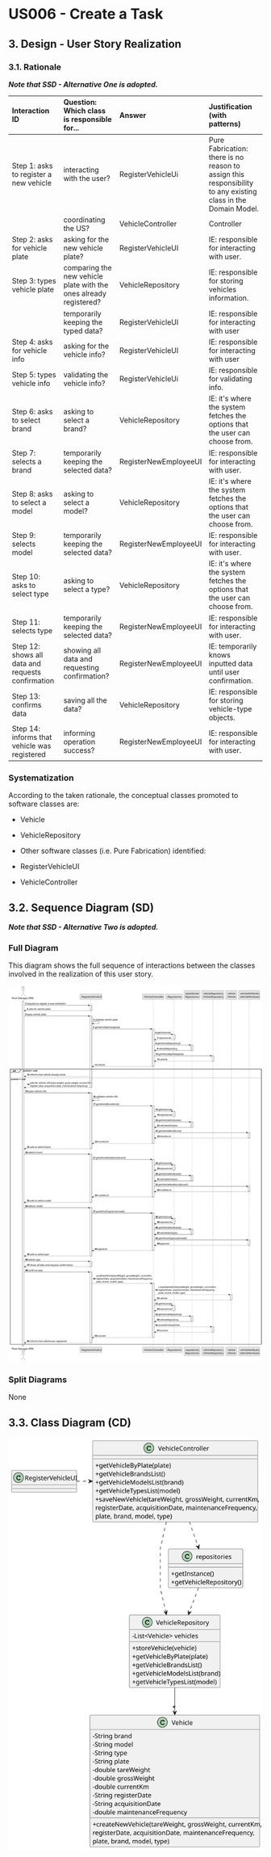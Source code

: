 # US006 - Create a Task 

## 3. Design - User Story Realization 

### 3.1. Rationale

_**Note that SSD - Alternative One is adopted.**_

| Interaction ID                                    | Question: Which class is responsible for...                       | Answer                | Justification (with patterns)                                                                                 |
|:--------------------------------------------------|:------------------------------------------------------------------|:----------------------|:--------------------------------------------------------------------------------------------------------------|
| Step 1: asks to register a new vehicle            | interacting with the user?                                        | RegisterVehicleUi     | Pure Fabrication: there is no reason to assign this responsibility to any existing class in the Domain Model. |
|                                                   | coordinating the US?                                              | VehicleController     | Controller                                                                                                    |
| Step 2: asks for vehicle plate                    | asking for the new vehicle plate?                                 | RegisterVehicleUI     | IE: responsible for interacting with user.                                                                    |
| Step 3: types vehicle plate                       | comparing the new vehicle plate with the ones already registered? | VehicleRepository     | IE: responsible for storing vehicles information.                                                             |
|                                                   | temporarily keeping the typed data?                               | RegisterVehicleUI     | IE: responsible for interacting with user                                                                     |
| Step 4: asks for vehicle info 	                   | asking for the vehicle info?                                      | RegisterVehicleUI     | IE: responsible for interacting with user                                                                     |
| Step 5: types vehicle info                        | validating the vehicle info?                                      | RegisterVehicleUi     | IE: responsible for validating info.                                                                          |
| Step 6: asks to select brand                      | asking to select a brand?                                         | VehicleRepository     | IE: it's where the system fetches the options that the user can choose from.                                  |
| Step 7: selects a brand                           | temporarily keeping the selected data?                            | RegisterNewEmployeeUI | IE: responsible for interacting with user.                                                                    |              
| Step 8: asks to select a model                    | asking to select a model?                                         | VehicleRepository     | IE: it's where the system fetches the options that the user can choose from.                                  | 
| Step 9: selects model                             | temporarily keeping the selected data?                            | RegisterNewEmployeeUI | IE: responsible for interacting with user.                                                                    | 
| Step 10: asks to select type                      | asking to select a type?                                          | VehicleRepository     | IE: it's where the system fetches the options that the user can choose from.                                  | 
| Step 11: selects type                             | temporarily keeping the selected data?                            | RegisterNewEmployeeUI | IE: responsible for interacting with user.                                                                    | 
| Step 12: shows all data and requests confirmation | showing all data and requesting confirmation?                     | RegisterNewEmployeeUI | IE: temporarily knows inputted data until user confirmation.                                                  | 
| Step 13: confirms data                            | saving all the data?                                              | VehicleRepository     | IE: responsible for storing vehicle-type objects.                                                             | 
| Step 14: informs that vehicle was registered      | informing operation success?                                      | RegisterNewEmployeeUI | IE: responsible for interacting with user.                                                                    | 

### Systematization ##

According to the taken rationale, the conceptual classes promoted to software classes are: 

* Vehicle
* VehicleRepository

* Other software classes (i.e. Pure Fabrication) identified: 

* RegisterVehicleUI  
* VehicleController



## 3.2. Sequence Diagram (SD)

_**Note that SSD - Alternative Two is adopted.**_

### Full Diagram

This diagram shows the full sequence of interactions between the classes involved in the realization of this user story.

![Sequence Diagram - Full](svg/us006-sequence-diagram-full.svg)

### Split Diagrams

None

## 3.3. Class Diagram (CD)

![Class Diagram](svg/us006-class-diagram.svg)